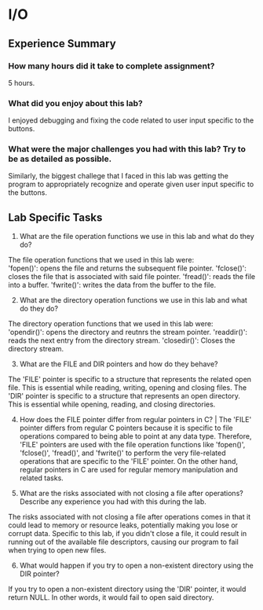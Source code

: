 # I/O

## Experience Summary

### How many hours did it take to complete assignment?
5 hours. 

### What did you enjoy about this lab?
I enjoyed debugging and fixing the code related to user input specific to the buttons. 

### What were the major challenges you had with this lab? Try to be as detailed as possible.
Similarly, the biggest challege that I faced in this lab was getting the program to appropriately 
recognize and operate given user input specific to the buttons. 

## Lab Specific Tasks

1. What are the file operation functions we use in this lab and what do they do?

The file operation functions that we used in this lab were: 
<br>
'fopen()': opens the file and returns the subsequent file pointer. 
'fclose()': closes the file that is associated with said file pointer. 
'fread()': reads the file into a buffer. 
'fwrite()': writes the data from the buffer to the file. 

2. What are the directory operation functions we use in this lab and what do they do?

The directory operation functions that we used in this lab were: 
<br>
'opendir()': opens the directory and reutnrs the stream pointer. 
'readdir()': reads the next entry from the directory stream. 
'closedir()': Closes the directory stream. 

3. What are the FILE and DIR pointers and how do they behave?

The 'FILE' pointer is specific to a structure that represents the related open file. This is essential while reading, writing, opening and closing files. 
The 'DIR' pointer is specific to a structure that represents an open directory. This is essential while opening, reading, and closing directories. 

4. How does the FILE pointer differ from regular pointers in C?
|
The 'FILE' pointer differs from regular C pointers because it is specific to file operations compared to being able to point at any data type. 
Therefore, 'FILE' pointers are used with the file operation functions like 'fopen()', 'fclose()', 'fread()', and 'fwrite()' to perform the very file-related operations that are specific to the 'FILE' pointer. 
On the other hand, regular pointers in C are used for regular memory manipulation and related tasks. 

5. What are the risks associated with not closing a file after operations? Describe any experience you had with this during the lab.

The risks associated with not closing a file after operations comes in that it could lead to memory or resource leaks, potentially making you lose or corrupt data. 
Specific to this lab, if you didn't close a file, it could result in running out of the available file descriptors, causing our program to fail when trying to open new files. 

6. What would happen if you try to open a non-existent directory using the DIR pointer?

If you try to open a non-existent directory using the 'DIR' pointer, it would return NULL. In other words, it would fail to open said directory. 

